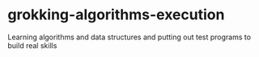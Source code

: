 # grokking-algorithms-execution
Learning algorithms and data structures and putting out test programs to build real skills
